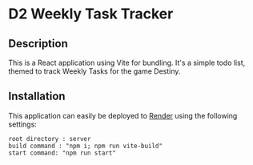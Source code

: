 # D2 Weekly Task Tracker

## Description

This is a React application using Vite for bundling. It's a simple todo list, themed to track Weekly Tasks for the game Destiny.

## Installation

This application can easily be deployed to [Render](render.com) using the following settings:

```
root directory : server
build command : "npm i; npm run vite-build"
start command: "npm run start"
```


